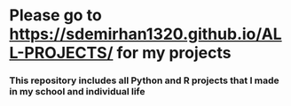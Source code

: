 # Please go to https://sdemirhan1320.github.io/ALL-PROJECTS/ for my projects

### This repository includes all Python and R projects that I made in my school and individual life
